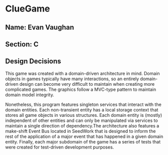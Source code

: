 # ClueGame

## Name: Evan Vaughan
## Section: C

## Design Decisions

This game was created with a domain-driven architecture in mind. Domain objects in games typically have many interactions, so an entirely domain-driven design can become very difficult to maintain when creating more complicated games. The graphics follow a MVC-type pattern to maintain domain model integrity.

Nonetheless, this program features singleton services that interact with the domain entities. Each non-transient entity has a local storage context that stores all game objects in various structures. Each domain entity is (mostly) independent of other entities and can only be manipulated via services to maintain a single direction of dependency.The architecture also features a make-shift Event Bus located in SeedWork that is designed to inform the rest of the application of a major event that has happened in a given domain entity. Finally, each major subdomain of the game has a series of tests that were created for test-driven development purposes. 
